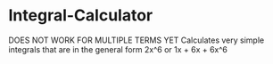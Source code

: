 # Integral-Calculator
DOES NOT WORK FOR MULTIPLE TERMS YET
Calculates very simple integrals that are in the general form 2x^6 or 1x + 6x + 6x^6
